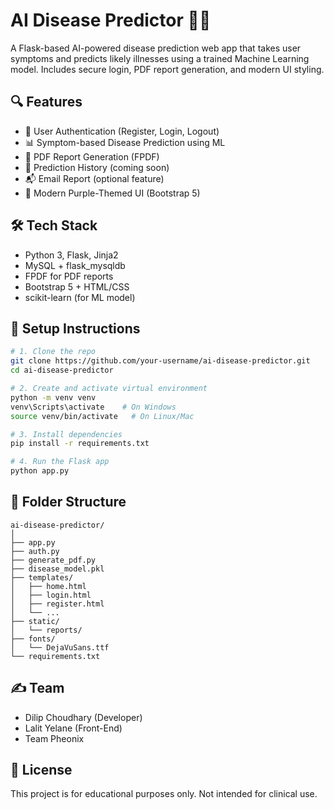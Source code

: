 # AI Disease Predictor 🧠💊

A Flask-based AI-powered disease prediction web app that takes user symptoms and predicts likely illnesses using a trained Machine Learning model. Includes secure login, PDF report generation, and modern UI styling.

## 🔍 Features

- 🔐 User Authentication (Register, Login, Logout)
- 📊 Symptom-based Disease Prediction using ML
- 🧾 PDF Report Generation (FPDF)
- 💾 Prediction History (coming soon)
- 📬 Email Report (optional feature)
- 🎨 Modern Purple-Themed UI (Bootstrap 5)

## 🛠️ Tech Stack

- Python 3, Flask, Jinja2
- MySQL + flask_mysqldb
- FPDF for PDF reports
- Bootstrap 5 + HTML/CSS
- scikit-learn (for ML model)

## 🚀 Setup Instructions

```bash
# 1. Clone the repo
git clone https://github.com/your-username/ai-disease-predictor.git
cd ai-disease-predictor

# 2. Create and activate virtual environment
python -m venv venv
venv\Scripts\activate    # On Windows
source venv/bin/activate   # On Linux/Mac

# 3. Install dependencies
pip install -r requirements.txt

# 4. Run the Flask app
python app.py
```

## 📂 Folder Structure

```
ai-disease-predictor/
│
├── app.py
├── auth.py
├── generate_pdf.py
├── disease_model.pkl
├── templates/
│   ├── home.html
│   ├── login.html
│   ├── register.html
│   └── ...
├── static/
│   └── reports/
├── fonts/
│   └── DejaVuSans.ttf
└── requirements.txt
```

## ✍️ Team

- Dilip Choudhary (Developer)
- Lalit Yelane (Front-End)
- Team Pheonix

## 📜 License

This project is for educational purposes only. Not intended for clinical use.
